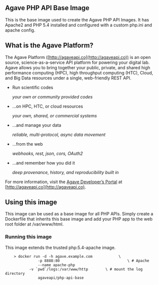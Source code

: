 ## Agave PHP API Base Image

This is the base image used to create the Agave PHP API Images. It has Apache2 and PHP 5.4 installed and configured with a custom php.ini and apache config.

## What is the Agave Platform?

The Agave Platform ([http://agaveapi.co](http://agaveapi.co)) is an open source, science-as-a-service API platform for powering your digital lab. Agave allows you to bring together your public, private, and shared high performance computing (HPC), high throughput computing (HTC), Cloud, and Big Data resources under a single, web-friendly REST API.

* Run scientific codes

  *your own or community provided codes*

* ...on HPC, HTC, or cloud resources

  *your own, shared, or commercial systems*

* ...and manage your data

  *reliable, multi-protocol, async data movement*

* ...from the web

  *webhooks, rest, json, cors, OAuth2*

* ...and remember how you did it

  *deep provenance, history, and reproducibility built in*

For more information, visit the [Agave Developer’s Portal](http://agaveapi.co) at [http://agaveapi.co](http://agaveapi.co).


## Using this image

This image can be used as a base image for all PHP APIs. Simply create a Dockerfile that inherits this base image and add your PHP app to the web root folder at /var/www/html.


### Running this image

This image extends the trusted php:5.4-apache image.

		> docker run -d -h agave.example.com         	\
		           -p 8888:80                   			\ # Apache
		           --name apache-php
               -v `pwd`/logs:/var/www/http        \ # mount the log directory
		           agaveapi/php-api-base
